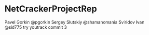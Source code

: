 # NetCrackerProjectRep

Pavel Gorkin @pgorkin
Sergey Slutskiy @shamanomania
Sviridov Ivan @sid775
try youtrack commit 3
